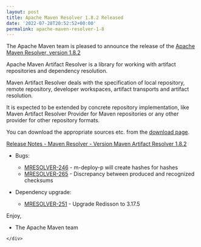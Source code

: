 ```yaml
---
layout: post
title: Apache Maven Resolver 1.8.2 Released
date: '2022-07-28T20:52:52+00:00'
permalink: apache-maven-resolver-1-8
---
```

<div class="post_body"><p>The Apache Maven team is pleased to announce the release of the
<a href="https://maven.apache.org/resolver/index.html">Apache Maven Resolver, version 1.8.2</a></p>
<p>Apache Maven Artifact Resolver is a library for working with artifact
repositories and dependency resolution.</p>
<p>Maven Artifact Resolver deals with the specification of local repository,
remote repository, developer workspaces, artifact transports and artifact
resolution.</p>
<p>It is expected to be extended by concrete repository implementation, like Maven
Artifact Resolver Provider for Maven repositories or any other provider for
other repository formats.</p>
<p>You can download the appropriate sources etc. from the <a href="https://maven.apache.org/resolver/download.cgi">download page</a>.</p>
<!-- more -->
<p><a href="https://issues.apache.org/jira/secure/ReleaseNote.jspa?projectId=12320628&amp;version=12351875">Release Notes - Maven Resolver - Version Maven Artifact Resolver 1.8.2</a></p>
<ul>
<li>
<p>Bugs:</p>
<ul>
<li><a href="https://issues.apache.org/jira/browse/MRESOLVER-246">MRESOLVER-246</a> - m-deploy-p will create hashes for hashes</li>
<li><a href="https://issues.apache.org/jira/browse/MRESOLVER-265">MRESOLVER-265</a> - Discrepancy between produced and recognized checksums</li>
</ul>
</li>
<li>
<p>Dependency upgrade:</p>
<ul>
<li><a href="https://issues.apache.org/jira/browse/MRESOLVER-251">MRESOLVER-251</a> - Upgrade Redisson to 3.17.5</li>
</ul>
</li>
</ul>
<p>Enjoy,</p>
<ul>
<li>The Apache Maven team</li>
</ul>

    </div>
